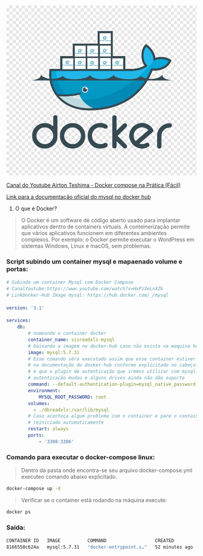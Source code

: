 ![Logo Docker](./logo.png)

[Canal do Youtube Airton Teshima - Docker compose na Prática (Fácil)](https://www.youtube.com/watch?v=HxPz3eLnXZk)

[Link para a documentação oficial do mysql no docker hub](https://hub.docker.com/_/mysql)

1. O que é Docker?

> O Docker é um software de código aberto usado para implantar aplicativos dentro de containers virtuais. A conteinerização permite que vários aplicativos funcionem em diferentes ambientes complexos. Por exemplo: o Docker permite executar o WordPress em sistemas Windows, Linux e macOS, sem problemas.

### Script subindo um container mysql e mapaenado volume e portas:

```yml
# Subindo um container Mysql com Docker Compose
# CanalYoutube:https://www.youtube.com/watch?v=HxPz3eLnXZk
# LinkDocker-Hub Image mysql: https://hub.docker.com/_/mysql

version: '3.1'

services:
    db:
        # nomeando o container docker
        container_name: sisreadxls-mysql
        # baixando a imagem no docker-hub caso não exista na maquina hospedeira
        image: mysql:5.7.31
        # Esse comando séra executado assim que esse container estiver UP essa linha é recomendada
        # na documentação do docker-hub conforme explicitado no cabeçalho desse arquivo. Nada mais 
        # é que o plugin de autenticação que iremos utilizar com mysql. No mysql 8 a forma de 
        # autenticação mudou e alguns drives ainda não dão suporte 
        command: --default-authentication-plugin=mysql_native_password
        environment:
            MYSQL_ROOT_PASSWORD: root
        volumes:
          - ./dbreadxls:/var/lib/mysql
        # Caso aconteça algum problema com o container e pare o container será 
        # reiniciado automaticamente
        restart: always
        ports: 
            - '3308:3306'

```

### Comando para executar o docker-compose linux:

> Dentro da pasta onde encontra-se seu arquivo docker-compose.yml executeo comando abaixo explicitado.

```bash
docker-compose up -d
```

> Verificar se o container está rodando na máquina execute:

```bash 
docker ps
```
### Saída:

```bash
CONTAINER ID   IMAGE          COMMAND                  CREATED          STATUS          PORTS                                                  NAMES
8166550c624a   mysql:5.7.31   "docker-entrypoint.s…"   52 minutes ago   Up 52 minutes   33060/tcp, 0.0.0.0:3308->3306/tcp, :::3308->3306/tcp   sisreadxls-mysql


```

